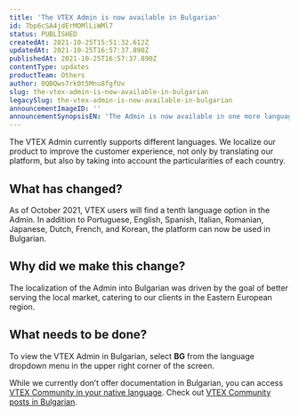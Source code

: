 ```yaml
---
title: 'The VTEX Admin is now available in Bulgarian'
id: 7bp6cSA4jdErMOMlLiWMl7
status: PUBLISHED
createdAt: 2021-10-25T15:51:32.612Z
updatedAt: 2021-10-25T16:57:37.890Z
publishedAt: 2021-10-25T16:57:37.890Z
contentType: updates
productTeam: Others
author: 0QBQws7rk0t5Mnu8fgfUv
slug: the-vtex-admin-is-now-available-in-bulgarian
legacySlug: the-vtex-admin-is-now-available-in-bulgarian
announcementImageID: ''
announcementSynopsisEN: 'The Admin is now available in one more language'
---
```


The VTEX Admin currently supports different languages. We localize our product to improve the customer experience, not only by translating our platform, but also by taking into account the particularities of each country.

## What has changed?
As of October 2021, VTEX users will find a tenth language option in the Admin. In addition to Portuguese, English, Spanish, Italian, Romanian, Japanese, Dutch, French, and Korean, the platform can now be used in Bulgarian.

## Why did we make this change?
The localization of the Admin into Bulgarian was driven by the goal of better serving the local market, catering to our clients in the Eastern European region. 

## What needs to be done?
To view the VTEX Admin in Bulgarian, select __BG__ from the language dropdown menu in the upper right corner of the screen.

While we currently don’t offer documentation in Bulgarian, you can access [VTEX Community in your native language](https://community.vtex.com/c/vtex-in-your-native-language/10). Check out [VTEX Community posts in Bulgarian](https://community.vtex.com/c/vtex-in-your-native-language/vtex-na-bulgarski/66).
